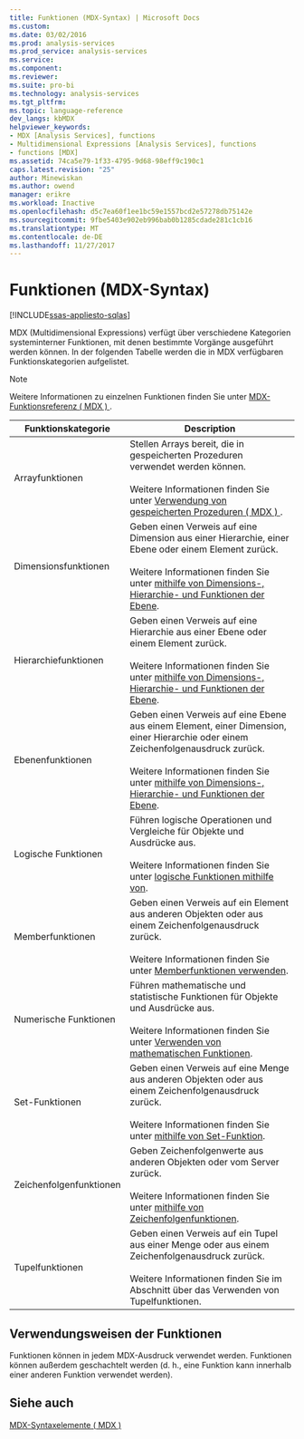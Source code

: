 ```yaml
---
title: Funktionen (MDX-Syntax) | Microsoft Docs
ms.custom: 
ms.date: 03/02/2016
ms.prod: analysis-services
ms.prod_service: analysis-services
ms.service: 
ms.component: 
ms.reviewer: 
ms.suite: pro-bi
ms.technology: analysis-services
ms.tgt_pltfrm: 
ms.topic: language-reference
dev_langs: kbMDX
helpviewer_keywords:
- MDX [Analysis Services], functions
- Multidimensional Expressions [Analysis Services], functions
- functions [MDX]
ms.assetid: 74ca5e79-1f33-4795-9d68-98eff9c190c1
caps.latest.revision: "25"
author: Minewiskan
ms.author: owend
manager: erikre
ms.workload: Inactive
ms.openlocfilehash: d5c7ea60f1ee1bc59e1557bcd2e57278db75142e
ms.sourcegitcommit: 9fbe5403e902eb996bab0b1285cdade281c1cb16
ms.translationtype: MT
ms.contentlocale: de-DE
ms.lasthandoff: 11/27/2017
---
```

# <a name="functions-mdx-syntax"></a>Funktionen (MDX-Syntax)
[!INCLUDE[ssas-appliesto-sqlas](../includes/ssas-appliesto-sqlas.md)]

  MDX (Multidimensional Expressions) verfügt über verschiedene Kategorien systeminterner Funktionen, mit denen bestimmte Vorgänge ausgeführt werden können. In der folgenden Tabelle werden die in MDX verfügbaren Funktionskategorien aufgelistet.  
  
> [!NOTE]  
>  Weitere Informationen zu einzelnen Funktionen finden Sie unter [MDX-Funktionsreferenz &#40; MDX &#41; ](../mdx/mdx-function-reference-mdx.md).  
  
|Funktionskategorie|Description|  
|-----------------------|-----------------|  
|Arrayfunktionen|Stellen Arrays bereit, die in gespeicherten Prozeduren verwendet werden können.<br /><br /> Weitere Informationen finden Sie unter [Verwendung von gespeicherten Prozeduren &#40; MDX &#41; ](../mdx/using-stored-procedures-mdx.md).|  
|Dimensionsfunktionen|Geben einen Verweis auf eine Dimension aus einer Hierarchie, einer Ebene oder einem Element zurück.<br /><br /> Weitere Informationen finden Sie unter [mithilfe von Dimensions-, Hierarchie- und Funktionen der Ebene](../mdx/using-dimension-hierarchy-and-level-functions.md).|  
|Hierarchiefunktionen|Geben einen Verweis auf eine Hierarchie aus einer Ebene oder einem Element zurück.<br /><br /> Weitere Informationen finden Sie unter [mithilfe von Dimensions-, Hierarchie- und Funktionen der Ebene](../mdx/using-dimension-hierarchy-and-level-functions.md).|  
|Ebenenfunktionen|Geben einen Verweis auf eine Ebene aus einem Element, einer Dimension, einer Hierarchie oder einem Zeichenfolgenausdruck zurück.<br /><br /> Weitere Informationen finden Sie unter [mithilfe von Dimensions-, Hierarchie- und Funktionen der Ebene](../mdx/using-dimension-hierarchy-and-level-functions.md).|  
|Logische Funktionen|Führen logische Operationen und Vergleiche für Objekte und Ausdrücke aus.<br /><br /> Weitere Informationen finden Sie unter [logische Funktionen mithilfe von](../mdx/using-logical-functions.md).|  
|Memberfunktionen|Geben einen Verweis auf ein Element aus anderen Objekten oder aus einem Zeichenfolgenausdruck zurück.<br /><br /> Weitere Informationen finden Sie unter [Memberfunktionen verwenden](../mdx/using-member-functions.md).|  
|Numerische Funktionen|Führen mathematische und statistische Funktionen für Objekte und Ausdrücke aus.<br /><br /> Weitere Informationen finden Sie unter [Verwenden von mathematischen Funktionen](../mdx/using-mathematical-functions.md).|  
|Set-Funktionen|Geben einen Verweis auf eine Menge aus anderen Objekten oder aus einem Zeichenfolgenausdruck zurück.<br /><br /> Weitere Informationen finden Sie unter [mithilfe von Set-Funktion](../mdx/using-set-functions.md).|  
|Zeichenfolgenfunktionen|Geben Zeichenfolgenwerte aus anderen Objekten oder vom Server zurück.<br /><br /> Weitere Informationen finden Sie unter [mithilfe von Zeichenfolgenfunktionen](../mdx/using-string-functions.md).|  
|Tupelfunktionen|Geben einen Verweis auf ein Tupel aus einer Menge oder aus einem Zeichenfolgenausdruck zurück.<br /><br /> Weitere Informationen finden Sie im Abschnitt über das Verwenden von Tupelfunktionen.|  
  
## <a name="uses-of-functions"></a>Verwendungsweisen der Funktionen  
 Funktionen können in jedem MDX-Ausdruck verwendet werden. Funktionen können außerdem geschachtelt werden (d. h., eine Funktion kann innerhalb einer anderen Funktion verwendet werden).  
  
## <a name="see-also"></a>Siehe auch  
 [MDX-Syntaxelemente &#40; MDX &#41;](../mdx/mdx-syntax-elements-mdx.md)  
  
  
